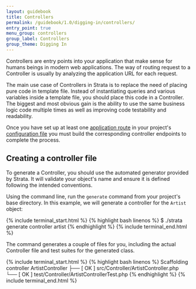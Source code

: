 ```yaml
---
layout: guidebook
title: Controllers
permalink: /guidebook/1.0/digging-in/controllers/
entry_point: true
menu_group: controllers
group_label: Controllers
group_theme: Digging In
---
```


Controllers are entry points into your application that make sense for humans beings in modern web applications. The way of routing request to a Controller is usually by analyzing the application URL for each request.

The main use case of Controllers in Strata is to replace the need of placing pure code in template file. Instead of instantiating queries and various variables inside a template file, you should place this code in a Controller. The biggest and most obvious gain is the ability to use the same business logic code multiple times as well as improving code testability and readability.

Once you have set up at least one [application route](/guidebook/1.0/digging-in/routing/) in your project's [configuration file](/guidebook/1.0/getting-started/creating-projects/configuring-for-installation/) you must build the corresponding controller endpoints to complete the process.

## Creating a controller file

To generate a Controller, you should use the automated generator provided by Strata. It will validate your object's name and ensure it is defined following the intended conventions.

Using the command line, run the `generate` command from your project's base directory. In this example, we will generate a controller for the `Artist` object:

{% include terminal_start.html %}
{% highlight bash linenos %}
$ ./strata generate controller artist
{% endhighlight %}
{% include terminal_end.html %}

The command generates a couple of files for you, including the actual Controller file and test suites for the generated class.

{% include terminal_start.html %}
{% highlight bash linenos %}
Scaffolding controller ArtistController
  ├── [ OK ] src/Controller/ArtistController.php
  └── [ OK ] test/Controller/ArtistControllerTest.php
{% endhighlight %}
{% include terminal_end.html %}
